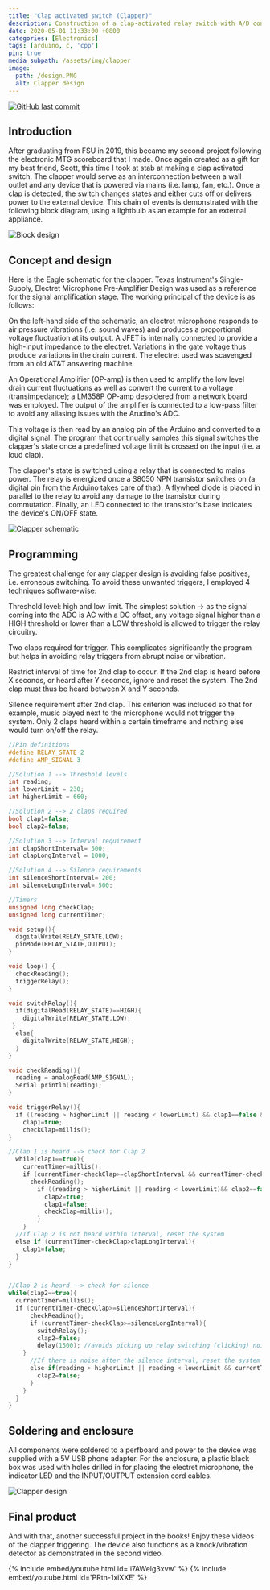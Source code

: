 ```yaml
---
title: "Clap activated switch (Clapper)"
description: Construction of a clap-activated relay switch with A/D conversion and embedded code reducing false positive triggering
date: 2020-05-01 11:33:00 +0800
categories: [Electronics]
tags: [arduino, c, 'cpp'] 
pin: true
media_subpath: /assets/img/clapper
image:
  path: /design.PNG
  alt: Clapper design
---
```


[![GitHub last commit](https://img.shields.io/github/last-commit/j-silv/Clap-activated-switch-clapper?style=for-the-badge&logo=github&color=black
)](https://github.com/j-silv/Clap-activated-switch-clapper)

## Introduction

After graduating from FSU in 2019, this became my second project following the electronic MTG scoreboard that I made. Once again created as a gift for my best friend, Scott, this time I took at stab at making a clap activated switch. The clapper would serve as an interconnection between a wall outlet and any device that is powered via mains (i.e. lamp, fan, etc.). Once a clap is detected, the switch changes states and either cuts off or delivers power to the external device. This chain of events is demonstrated with the following block diagram, using a lightbulb as an example for an external appliance.

![Block design](block.PNG)

## Concept and design

Here is the Eagle schematic for the clapper. Texas Instrument's Single-Supply, Electret Microphone Pre-Amplifier Design was used as a reference for the signal amplification stage. The working principal of the device is as follows:

On the left-hand side of the schematic, an electret microphone responds to air pressure vibrations (i.e. sound waves) and produces a proportional voltage fluctuation at its output. A JFET is internally connected to provide a high-input impedance to the electret. Variations in the gate voltage thus produce variations in the drain current. The electret used was scavenged from an old AT&T answering machine.

An Operational Amplifier (OP-amp) is then used to amplify the low level drain current fluctuations as well as convert the current to a voltage (transimpedance); a LM358P OP-amp desoldered from a network board was employed. The output of the amplifier is connected to a low-pass filter to avoid any aliasing issues with the Arudino's ADC.

This voltage is then read by an analog pin of the Arduino and converted to a digital signal. The program that continually samples this signal switches the clapper's state once a predefined voltage limit is crossed on the input (i.e. a loud clap).

The clapper's state is switched using a relay that is connected to mains power. The relay is energized once a S8050 NPN transistor switches on (a digital pin from the Arduino takes care of that). A flywheel diode is placed in parallel to the relay to avoid any damage to the transistor during commutation. Finally, an LED connected to the transistor's base indicates the device's ON/OFF state.

![Clapper schematic](clapperschema.PNG)

## Programming

The greatest challenge for any clapper design is avoiding false positives, i.e. erroneous switching. To avoid these unwanted triggers, I employed 4 techniques software-wise:

Threshold level: high and low limit. The simplest solution -> as the signal coming into the ADC is AC with a DC offset, any voltage signal higher than a HIGH threshold or lower than a LOW threshold is allowed to trigger the relay circuitry.

Two claps required for trigger. This complicates significantly the program but helps in avoiding relay triggers from abrupt noise or vibration.

Restrict interval of time for 2nd clap to occur. If the 2nd clap is heard before X seconds, or heard after Y seconds, ignore and reset the system. The 2nd clap must thus be heard between X and Y seconds.

Silence requirement after 2nd clap. This criterion was included so that for example, music played next to the microphone would not trigger the system. Only 2 claps heard within a certain timeframe and nothing else would turn on/off the relay.

```c
//Pin definitions
#define RELAY_STATE 2
#define AMP_SIGNAL 3

//Solution 1 --> Threshold levels
int reading;
int lowerLimit = 230;
int higherLimit = 660;

//Solution 2 --> 2 claps required
bool clap1=false;
bool clap2=false;

//Solution 3 --> Interval requirement
int clapShortInterval= 500;
int clapLongInterval = 1000;

//Solution 4 --> Silence requirements
int silenceShortInterval= 200;
int silenceLongInterval= 500;

//Timers
unsigned long checkClap;
unsigned long currentTimer;

void setup(){ 
  digitalWrite(RELAY_STATE,LOW);
  pinMode(RELAY_STATE,OUTPUT); 
}

void loop() {  
  checkReading();
  triggerRelay();
}

void switchRelay(){
  if(digitalRead(RELAY_STATE)==HIGH){
    digitalWrite(RELAY_STATE,LOW);
 }
  else{ 
    digitalWrite(RELAY_STATE,HIGH);
  }
}

void checkReading(){
  reading = analogRead(AMP_SIGNAL);
  Serial.println(reading);
}

void triggerRelay(){
  if ((reading > higherLimit || reading < lowerLimit) && clap1==false && clap2==false){
    clap1=true;
    checkClap=millis();
}

//Clap 1 is heard --> check for Clap 2
  while(clap1==true){
    currentTimer=millis();
    if (currentTimer-checkClap>=clapShortInterval && currentTimer-checkClap<= clapLongInterval){
      checkReading();
        if ((reading > higherLimit || reading < lowerLimit)&& clap2==false){
          clap2=true;
          clap1=false;
          checkClap=millis();
        }
    }
  //If Clap 2 is not heard within interval, reset the system
  else if (currentTimer-checkClap>clapLongInterval){
    clap1=false;
  }
}


//Clap 2 is heard --> check for silence
while(clap2==true){
  currentTimer=millis();
  if (currentTimer-checkClap>=silenceShortInterval){
      checkReading();
      if (currentTimer-checkClap>=silenceLongInterval){
        switchRelay();
        clap2=false;
        delay(1500); //avoids picking up relay switching (clicking) noise
    }
      //If there is noise after the silence interval, reset the system
      else if(reading > higherLimit || reading < lowerLimit && currentTimer-checkClap<silenceLongInterval ){
        clap2=false;
      }
    }
  }
}
```

## Soldering and enclosure

All components were soldered to a perfboard and power to the device was supplied with a 5V USB phone adapter. For the enclosure, a plastic black box was used with holes drilled in for placing the electret microphone, the indicator LED and the INPUT/OUTPUT extension cord cables.

![Clapper design](design.PNG)

## Final product

And with that, another successful project in the books! Enjoy these videos of the clapper triggering. The device also functions as a knock/vibration detector as demonstrated in the second video.

{% include embed/youtube.html id='i7AWelg3xvw' %}
{% include embed/youtube.html id='PRtn-1xiXXE' %}
